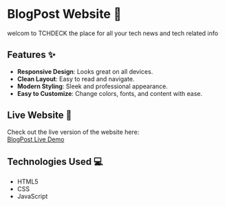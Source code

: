 # BlogPost Website 🌟

welcom to TCHDECK the place for all your tech news and tech related info

## Features ✨

- **Responsive Design**: Looks great on all devices.
- **Clean Layout**: Easy to read and navigate.
- **Modern Styling**: Sleek and professional appearance.
- **Easy to Customize**: Change colors, fonts, and content with ease.

## Live Website 🚀

Check out the live version of the website here:  
[BlogPost Live Demo](https://plp-webtechnologies.github.io/feb-2025-final-project-and-deployment-BEN-ke-DEV/)

## Technologies Used 💻
- HTML5
- CSS
- JavaScript
